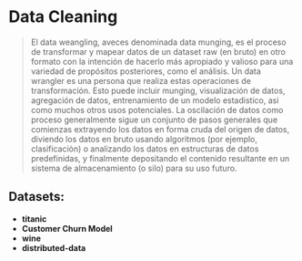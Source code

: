 # **Data Cleaning**


> El data weangling, aveces denominada data munging, es el proceso de transformar y mapear datos de un dataset raw (en bruto) en otro formato con la intención de hacerlo más apropiado y valioso para una variedad de propósitos posteriores, como el análisis. Un data wrangler es una persona que realiza estas operaciones de transformación. Esto puede incluir munging, visualización de datos, agregación de datos, entrenamiento de un modelo estadistico, asi como muchos otros usos potenciales. La oscilación de datos como proceso generalmente sigue un conjunto de pasos generales que comienzas extrayendo los datos en forma cruda del origen de datos, diviendo los datos en bruto usando algoritmos (por ejemplo, clasificación) o analizando los datos en estructuras de datos predefinidas, y finalmente depositando el contenido resultante en un sistema de almacenamiento (o silo) para su uso futuro. 



## **Datasets:** 

*   **titanic**
*   **Customer Churn Model**
*   **wine**
*   **distributed-data**


